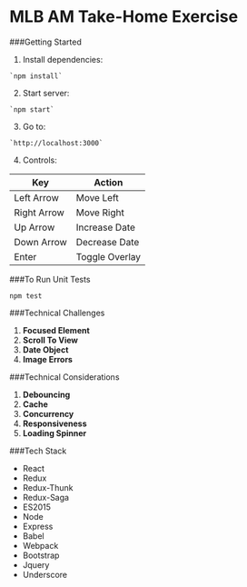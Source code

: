 # MLB AM Take-Home Exercise

###Getting Started
  
  1. Install dependencies:

    `npm install`

  2. Start server:

    `npm start`

  3. Go to:

    `http://localhost:3000`

  4. Controls:

| Key         | Action         |
|-------------|----------------|
| Left Arrow  | Move Left      |   
| Right Arrow | Move Right     |
| Up Arrow    | Increase Date  |
| Down Arrow  | Decrease Date  |
| Enter       | Toggle Overlay |


###To Run Unit Tests

  `npm test`

###Technical Challenges
  1. **Focused Element**
  2. **Scroll To View** 
  3. **Date Object**
  4. **Image Errors**

###Technical Considerations
  1. **Debouncing**
  2. **Cache**
  3. **Concurrency**
  4. **Responsiveness**
  5. **Loading Spinner**

###Tech Stack

  - React
  - Redux
  - Redux-Thunk
  - Redux-Saga
  - ES2015
  - Node
  - Express
  - Babel
  - Webpack
  - Bootstrap
  - Jquery
  - Underscore
